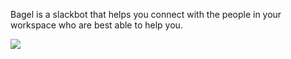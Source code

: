 Bagel is a slackbot that helps you connect with the people in your workspace who are best able to help you.

![](images/graphic.png)
